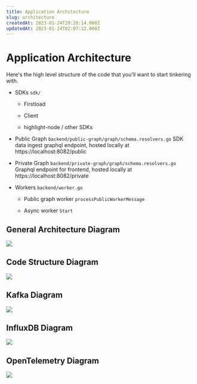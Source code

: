 ```yaml
---
title: Application Architecture
slug: architecture
createdAt: 2023-01-24T20:28:14.000Z
updatedAt: 2023-01-24T02:07:22.000Z
---
```


# Application Architecture

Here's the high level structure of the code that you'll want to start tinkering with.

-   SDKs `sdk/`

    -   Firstload

    -   Client

    -   highlight-node / other SDKs

-   Public Graph `backend/public-graph/graph/schema.resolvers.go` SDK data ingest graphql endpoint, hosted locally at https://localhost:8082/public

-   Private Graph `backend/private-graph/graph/schema.resolvers.go` Graphql endpoint for frontend, hosted locally at https://localhost:8082/private

-   Workers `backend/worker.go`

    -   Public graph worker `processPublicWorkerMessage`

    -   Async worker `Start`

## General Architecture Diagram

![](/images/architecture.png)

## Code Structure Diagram

![](/images/software-components.png)

## Kafka Diagram

![](/images/kafka.png)

## InfluxDB Diagram

![](/images/influx.png)

## OpenTelemetry Diagram

![](/images/opentelemetry.png)
